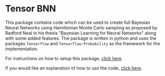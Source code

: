 # Tensor BNN
This package contains code which can be used to create full Bayesian Neural Networks using Hamiltonian Monte Carlo sampling as proposed by Radford Neal in his thesis "Bayesian Learning for Neural Networks" along with some added features. The package is written in python and uses the packages `Tensorflow` and `Tensorflow-Probability` as the framework for the implementation. 

For instructions on how to setup this package, [click here](Setup.md).

If you would like an explanation of how to use the code, [click here](usage.md).

